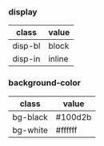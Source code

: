 ### display

| class   | value  |
| ------- | ------ |
| disp-bl | block  |
| disp-in | inline |

### background-color

| class    | value   |
| -------- | ------- |
| bg-black | #100d2b |
| bg-white | #ffffff |
